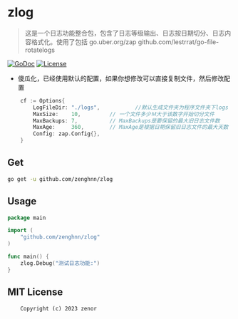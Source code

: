 # zlog

> 这是一个日志功能整合包，包含了日志等级输出、日志按日期切分、日志内容格式化。使用了包括 go.uber.org/zap   github.com/lestrrat/go-file-rotatelogs

[![GoDoc][godoc-image]][godoc-url] [![License][license-image]][license-url]

* 傻瓜化，已经使用默认的配置，如果你想修改可以直接复制文件，然后修改配置
``` go
	cf := Options{
		LogFileDir: "./logs",        	//默认生成文件夹为程序文件夹下logs
		MaxSize:    10,			// 一个文件多少Ｍ大于该数字开始切分文件
		MaxBackups: 7,			// MaxBackups是要保留的最大旧日志文件数
		MaxAge:     360,		// MaxAge是根据日期保留旧日志文件的最大天数
		Config: zap.Config{},
	}
```

## Get

``` bash
go get -u github.com/zenghnn/zlog
```

## Usage

``` go
package main

import (
	"github.com/zenghnn/zlog"
)

func main() {
	zlog.Debug("测试日志功能:")
}

```

## MIT License

``` text
    Copyright (c) 2023 zenor
```

[License-Url]: http://opensource.org/licenses/MIT
[License-Image]: https://img.shields.io/npm/l/express.svg
[GoDoc-Url]: https://godoc.org/github.com/LyricTian/queue
[GoDoc-Image]: https://godoc.org/github.com/LyricTian/queue?status.svg
